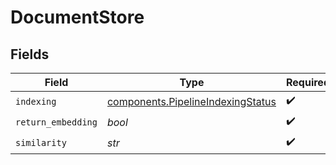 # DocumentStore


## Fields

| Field                                                                                  | Type                                                                                   | Required                                                                               | Description                                                                            |
| -------------------------------------------------------------------------------------- | -------------------------------------------------------------------------------------- | -------------------------------------------------------------------------------------- | -------------------------------------------------------------------------------------- |
| `indexing`                                                                             | [components.PipelineIndexingStatus](../../models/components/pipelineindexingstatus.md) | :heavy_check_mark:                                                                     | N/A                                                                                    |
| `return_embedding`                                                                     | *bool*                                                                                 | :heavy_check_mark:                                                                     | N/A                                                                                    |
| `similarity`                                                                           | *str*                                                                                  | :heavy_check_mark:                                                                     | N/A                                                                                    |